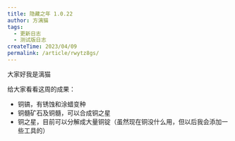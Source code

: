 ```yaml
---
title: 隐藏之年 1.0.22
author: 方漓猫
tags:
  - 更新日志
  - 测试版日志
createTime: 2023/04/09
permalink: /article/rwytz8gs/
---
```

大家好我是漓猫

给大家看看这周的成果：

- 铜镐，有锈蚀和涂蜡变种
- 铜髓矿石及铜髓，可以合成铜之星
- 铜之星，目前可以分解成大量铜锭（虽然现在铜没什么用，但以后我会添加一些工具的）